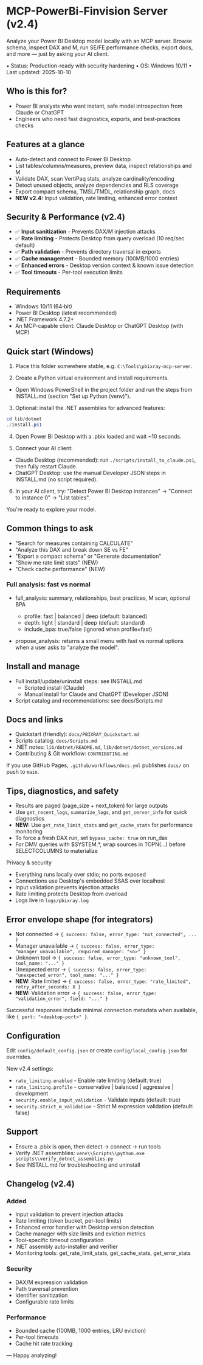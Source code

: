 # MCP-PowerBi-Finvision Server (v2.4)

Analyze your Power BI Desktop model locally with an MCP server. Browse schema, inspect DAX and M, run SE/FE performance checks, export docs, and more — just by asking your AI client.

• Status: Production-ready with security hardening  • OS: Windows 10/11  • Last updated: 2025-10-10

## Who is this for?

- Power BI analysts who want instant, safe model introspection from Claude or ChatGPT
- Engineers who need fast diagnostics, exports, and best-practices checks

## Features at a glance

- Auto-detect and connect to Power BI Desktop
- List tables/columns/measures, preview data, inspect relationships and M
- Validate DAX, scan VertiPaq stats, analyze cardinality/encoding
- Detect unused objects, analyze dependencies and RLS coverage
- Export compact schema, TMSL/TMDL, relationship graph, docs
- **NEW v2.4:** Input validation, rate limiting, enhanced error context

## Security & Performance (v2.4)

- ✅ **Input sanitization** - Prevents DAX/M injection attacks
- ✅ **Rate limiting** - Protects Desktop from query overload (10 req/sec default)
- ✅ **Path validation** - Prevents directory traversal in exports
- ✅ **Cache management** - Bounded memory (100MB/1000 entries)
- ✅ **Enhanced errors** - Desktop version context & known issue detection
- ✅ **Tool timeouts** - Per-tool execution limits

## Requirements

- Windows 10/11 (64‑bit)
- Power BI Desktop (latest recommended)
- .NET Framework 4.7.2+
- An MCP-capable client: Claude Desktop or ChatGPT Desktop (with MCP)

## Quick start (Windows)

1. Place this folder somewhere stable, e.g. `C:\Tools\pbixray-mcp-server`.

2. Create a Python virtual environment and install requirements.

  - Open Windows PowerShell in the project folder and run the steps from INSTALL.md (section "Set up Python (venv)").

3. Optional: install the .NET assemblies for advanced features:

  ```powershell
  cd lib/dotnet
  ./install.ps1
  ```

4. Open Power BI Desktop with a .pbix loaded and wait ~10 seconds.

5. Connect your AI client:

  - Claude Desktop (recommended): run `./scripts/install_to_claude.ps1`, then fully restart Claude.
  - ChatGPT Desktop: use the manual Developer JSON steps in INSTALL.md (no script required).

6. In your AI client, try: "Detect Power BI Desktop instances" → "Connect to instance 0" → "List tables".

You're ready to explore your model.

## Common things to ask

- "Search for measures containing CALCULATE"
- "Analyze this DAX and break down SE vs FE"
- "Export a compact schema" or "Generate documentation"
- "Show me rate limit stats" (NEW)
- "Check cache performance" (NEW)

### Full analysis: fast vs normal

- full_analysis: summary, relationships, best practices, M scan, optional BPA
  - profile: fast | balanced | deep (default: balanced)
  - depth: light | standard | deep (default: standard)
  - include_bpa: true/false (ignored when profile=fast)

- propose_analysis: returns a small menu with fast vs normal options when a user asks to "analyze the model".

## Install and manage

- Full install/update/uninstall steps: see INSTALL.md
  - Scripted install (Claude)
  - Manual install for Claude and ChatGPT (Developer JSON)
- Script catalog and recommendations: see docs/Scripts.md

## Docs and links

- Quickstart (friendly): `docs/PBIXRAY_Quickstart.md`
- Scripts catalog: `docs/Scripts.md`
- .NET notes: `lib/dotnet/README.md`, `lib/dotnet/dotnet_versions.md`
- Contributing & Git workflow: `CONTRIBUTING.md`

If you use GitHub Pages, `.github/workflows/docs.yml` publishes `docs/` on push to `main`.

## Tips, diagnostics, and safety

- Results are paged (page_size + next_token) for large outputs
- Use `get_recent_logs`, `summarize_logs`, and `get_server_info` for quick diagnostics
- **NEW:** Use `get_rate_limit_stats` and `get_cache_stats` for performance monitoring
- To force a fresh DAX run, set `bypass_cache: true` on run_dax
- For DMV queries with $SYSTEM.*, wrap sources in TOPN(...) before SELECTCOLUMNS to materialize

Privacy & security

- Everything runs locally over stdio; no ports exposed
- Connections use Desktop's embedded SSAS over localhost
- Input validation prevents injection attacks
- Rate limiting protects Desktop from overload
- Logs live in `logs/pbixray.log`

## Error envelope shape (for integrators)

- Not connected → `{ success: false, error_type: "not_connected", ... }`
- Manager unavailable → `{ success: false, error_type: "manager_unavailable", required_manager: "<n>" }`
- Unknown tool → `{ success: false, error_type: "unknown_tool", tool_name: "..." }`
- Unexpected error → `{ success: false, error_type: "unexpected_error", tool_name: "..." }`
- **NEW:** Rate limited → `{ success: false, error_type: "rate_limited", retry_after_seconds: X }`
- **NEW:** Validation error → `{ success: false, error_type: "validation_error", field: "..." }`

Successful responses include minimal connection metadata when available, like `{ port: "<desktop-port>" }`.

## Configuration

Edit `config/default_config.json` or create `config/local_config.json` for overrides.

New v2.4 settings:

- `rate_limiting.enabled` - Enable rate limiting (default: true)
- `rate_limiting.profile` - conservative | balanced | aggressive | development
- `security.enable_input_validation` - Validate inputs (default: true)
- `security.strict_m_validation` - Strict M expression validation (default: false)

## Support

- Ensure a .pbix is open, then detect → connect → run tools
- Verify .NET assemblies: `venv\\Scripts\\python.exe scripts\\verify_dotnet_assemblies.py`
- See INSTALL.md for troubleshooting and uninstall

## Changelog (v2.4)

### Added
- Input validation to prevent injection attacks
- Rate limiting (token bucket, per-tool limits)
- Enhanced error handler with Desktop version detection
- Cache manager with size limits and eviction metrics
- Tool-specific timeout configuration
- .NET assembly auto-installer and verifier
- Monitoring tools: get_rate_limit_stats, get_cache_stats, get_error_stats

### Security
- DAX/M expression validation
- Path traversal prevention
- Identifier sanitization
- Configurable rate limits

### Performance
- Bounded cache (100MB, 1000 entries, LRU eviction)
- Per-tool timeouts
- Cache hit rate tracking

— Happy analyzing!
